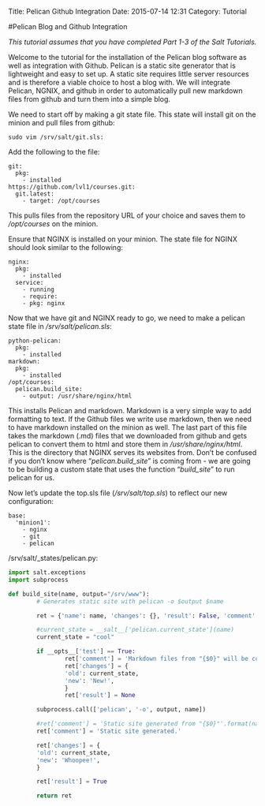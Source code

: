 Title: Pelican Github Integration
Date: 2015-07-14 12:31
Category: Tutorial

#Pelican Blog and Github Integration

*This tutorial assumes that you have completed Part 1-3 of the Salt Tutorials.*

Welcome to the tutorial for the installation of the Pelican blog software as well as integration with Github.  Pelican is a static site generator that is lightweight and easy to set up. A static site requires little server resources and is therefore a viable choice to host a blog with. We will integrate Pelican, NGNIX, and github in order to automatically pull new markdown files from github and turn them into a simple blog.

We need to start off by making a git state file. This state will install git on the minion and pull files from github:

`sudo vim /srv/salt/git.sls:`

Add the following to the file:
```
git:
  pkg:
	- installed
https://github.com/lvl1/courses.git:
  git.latest:
	- target: /opt/courses
```
This pulls files from the repository URL of your choice and saves them to */opt/courses* on the minion.

Ensure that NGINX is installed on your minion. The state file for NGINX should look similar to the following:
```
nginx:
  pkg:
	- installed
  service:
	- running
	- require:
  	- pkg: nginx
```
Now that we have git and NGINX ready to go, we need to make a pelican state file in */srv/salt/pelican.sls*:
```
python-pelican:
  pkg:
	- installed
markdown:
  pkg:
	- installed
/opt/courses:
  pelican.build_site:
	- output: /usr/share/nginx/html
```
This installs Pelican and markdown. Markdown is a very simple way to add formatting to text. If the Github files we write use markdown, then we need to have markdown installed on the minion as well. The last part of this file takes the markdown (.md) files that we downloaded from github and gets pelican to convert them to html and store them in */usr/share/nginx/html*. This is the directory that NGINX serves its websites from. Don’t be confused if you don’t know where “*pelican.build_site*” is coming from - we are going to be building a custom state that uses the function “*build_site*” to run pelican for us.

Now let’s update the top.sls file (*/srv/salt/top.sls*) to reflect our new configuration:
```
base:
  'minion1':
	- nginx
	- git
	- pelican
```

/srv/salt/_states/pelican.py:

```python
import salt.exceptions
import subprocess

def build_site(name, output="/srv/www"):
        # Generates static site with pelican -o $output $name

        ret = {'name': name, 'changes': {}, 'result': False, 'comment': ''}

        #current_state = __salt__['pelican.current_state'](name)
        current_state = "cool"

        if __opts__['test'] == True:
                ret['comment'] = 'Markdown files from "{$0}" will be converted to HTML and put in "{1}"'.format(name,output)
                ret['changes'] = {
                'old': current_state,
                'new': 'New!',
                }
                ret['result'] = None

        subprocess.call(['pelican', '-o', output, name])

        #ret['comment'] = 'Static site generated from "{$0}"'.format(name)
        ret['comment'] = 'Static site generated.'

        ret['changes'] = {
        'old': current_state,
        'new': 'Whoopee!',
        }

        ret['result'] = True

        return ret
```
